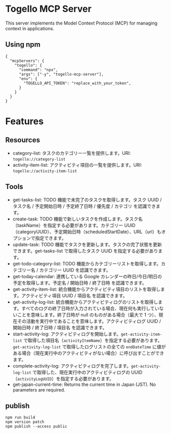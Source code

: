 # Togello MCP Server

This server implements the Model Context Protocol (MCP) for managing context in applications.

## Using npm

```
{
  "mcpServers": {
    "togello": {
      "command": "npx",
      "args": ["-y", "togello-mcp-server"],
      "env": {
        "TOGELLO_API_TOKEN": "replace_with_your_token",
      }
    }
  }
}
```

# Features

## Resources

- category-list: タスクのカテゴリー一覧を提供します。URI: `togello://category-list`
- activity-item-list: アクティビティ項目の一覧を提供します。URI: `togello://activity-item-list`

## Tools

- get-tasks-list: TODO 機能で未完了のタスクを取得します。タスク UUID / タスク名 / 予定開始日時 / 予定終了日時 / 優先度 / カテゴリ を認識できます。
- create-task: TODO 機能で新しいタスクを作成します。タスク名（taskName）を指定する必要があります。カテゴリー UUID（categoryUUID）、予定開始日時（scheduledStartDate）、URL（url）もオプションで指定できます。
- update-task: TODO 機能でタスクを更新します。タスクの完了状態を更新できます。get-tasks-list で取得したタスク UUID を指定する必要があります。
- get-todo-category-list: TODO 機能からカテゴリーリストを取得します。カテゴリー名 / カテゴリー UUID を認識できます。
- get-today-calendar: 連携している Google カレンダーの昨日/今日/明日の予定を取得します。予定名 / 開始日時 / 終了日時 を認識できます。
- get-activity-item-list: 統合機能からアクティビティ項目のリストを取得します。アクティビティ項目 UUID / 項目名 を認識できます。
- get-activity-log-list: 統合機能からアクティビティログのリストを取得します。すべてのログの終了日時が入力されている場合、現在何も実行していないことを意味します。終了日時が null のものがある場合（最大で 1 つ）、現在その活動を実行中であることを意味します。アクティビティログ UUID / 開始日時 / 終了日時 / 項目名 を認識できます。
- start-activity-log: アクティビティログを開始します。`get-activity-item-list` で取得した項目名（`activityItemName`）を指定する必要があります。`get-activity-log-list` で取得したログリストの全ての `endDateTime` に値がある場合（現在実行中のアクティビティがない場合）に呼び出すことができます。
- complete-activity-log: アクティビティログを完了します。`get-activity-log-list` で取得した、現在実行中のアクティビティログの UUID（`activityLogUUID`）を指定する必要があります。
- get-japan-current-time: Returns the current time in Japan (JST). No parameters are required.

## publish

```
npm run build
npm version patch
npm publish --access public
```
